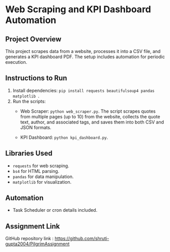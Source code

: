 # Web Scraping and KPI Dashboard Automation

## Project Overview
This project scrapes data from a website, processes it into a CSV file, and generates a KPI dashboard PDF. The setup includes automation for periodic execution.

## Instructions to Run
1. Install dependencies: `pip install requests beautifulsoup4 pandas matplotlib `.
2. Run the scripts:
   - Web Scraper: `python web_scraper.py`. The script scrapes quotes from multiple pages (up to 10) from the website, collects the quote text, author, and associated tags, and saves them into both CSV and JSON formats.

   - KPI Dashboard: `python kpi_dashboard.py`.

## Libraries Used
- `requests` for web scraping.
- `bs4` for HTML parsing.
- `pandas` for data manipulation.
- `matplotlib` for visualization.

## Automation
- Task Scheduler or cron details included.

## Assignment Link
GitHub repository link : https://github.com/shruti-gupta2004/PilgrimAssignment





